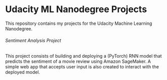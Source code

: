 # Udacity ML Nanodegree Projects

This repository contains my projects for the Udacity Machine Learning Nanodegree.

###### Sentiment Analysis Project  
This project consists of building and deploying a (PyTorch) RNN model that predicts the sentiment of a movie review using Amazon SageMaker. A simple web app that accepts user input is also created to interact with the deployed model.


